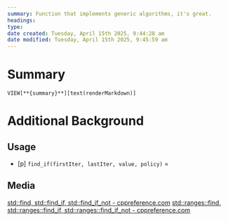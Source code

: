 ```yaml
---
summary: Function that implements generic algorithms, it's great.
headings: 
type: 
date created: Tuesday, April 15th 2025, 9:44:28 am
date modified: Tuesday, April 15th 2025, 9:45:59 am
---
```

# Summary
`VIEW[**{summary}**][text(renderMarkdown)]`

# Additional Background
## Usage
- [p] `find_if(firstIter, lastIter, value, policy)` =  

## Media
[std::find, std::find\_if, std::find\_if\_not - cppreference.com](https://en.cppreference.com/w/cpp/algorithm/find)
[std::ranges::find, std::ranges::find\_if, std::ranges::find\_if\_not - cppreference.com](https://en.cppreference.com/w/cpp/algorithm/ranges/find)